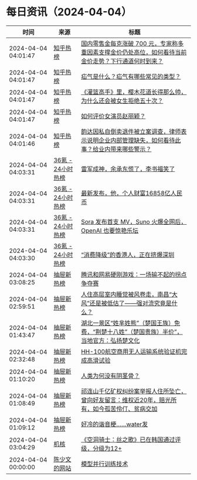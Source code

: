 ﻿# 每日资讯（2024-04-04）

|时间|来源|标题|
|---|---|---|
|2024-04-04 04:01:47|[知乎热榜](https://rss.mifaw.com/articles/5c8bb11a3c41f61efd36683e/5c919d543882afa09dff3fa3)|[国内零售金每克涨破 700 元，专家称多重因素支撑金价仍处高位，如何看待当前金价走势？下行通道何时到来？](https://www.zhihu.com/question/651548759)|
|2024-04-04 04:01:47|[知乎热榜](https://rss.mifaw.com/articles/5c8bb11a3c41f61efd36683e/5c919d543882afa09dff3fa3)|[疝气是什么？疝气有哪些常见的类型？](https://www.zhihu.com/question/651293277)|
|2024-04-04 04:01:47|[知乎热榜](https://rss.mifaw.com/articles/5c8bb11a3c41f61efd36683e/5c919d543882afa09dff3fa3)|[《灌篮高手》里，樱木花道长得那么帅，为什么还会被女生拒绝五十次？](https://www.zhihu.com/question/508265338)|
|2024-04-04 04:01:47|[知乎热榜](https://rss.mifaw.com/articles/5c8bb11a3c41f61efd36683e/5c919d543882afa09dff3fa3)|[如何评价女演员赵丽颖？](https://www.zhihu.com/question/626201860)|
|2024-04-04 04:01:46|[知乎热榜](https://rss.mifaw.com/articles/5c8bb11a3c41f61efd36683e/5c919d543882afa09dff3fa3)|[韵达因私自倒卖退件被立案调查，律师表示说明企业内部管理缺失，如何看待此事？给业内带来哪些警示？](https://www.zhihu.com/question/651491708)|
|2024-04-04 04:03:31|[36氪 - 24小时热榜](https://rss.mifaw.com/articles/5c8bb11a3c41f61efd36683e/5c91d2e23882afa09dff4901)|[雷军成神，余承东慌了，李书福笑了](https://36kr.com/p/2717575069530248)|
|2024-04-04 04:03:31|[36氪 - 24小时热榜](https://rss.mifaw.com/articles/5c8bb11a3c41f61efd36683e/5c91d2e23882afa09dff4901)|[最新发布，他，个人财富16858亿人民币](https://36kr.com/p/2717433076594560)|
|2024-04-04 04:03:31|[36氪 - 24小时热榜](https://rss.mifaw.com/articles/5c8bb11a3c41f61efd36683e/5c91d2e23882afa09dff4901)|[Sora 发布首支 MV，Suno 火爆全网后，OpenAI 也要惊艳乐坛](https://36kr.com/p/2717361263999109)|
|2024-04-04 04:03:30|[36氪 - 24小时热榜](https://rss.mifaw.com/articles/5c8bb11a3c41f61efd36683e/5c91d2e23882afa09dff4901)|[“消费降级”的香港人，正在挤爆深圳](https://36kr.com/p/2717229125285765)|
|2024-04-04 03:08:25|[抽屉新热榜](http://dig.chouti.com/feed.xml)|[腾讯和网易硬刚游戏：一场输不起的拐点争夺赛](https://dig.chouti.com/link/42017629)|
|2024-04-04 02:59:51|[抽屉新热榜](http://dig.chouti.com/feed.xml)|[人住高层室内睡觉被风卷走，南昌“大风”还是被低估了——强对流究竟是什么？](https://dig.chouti.com/link/42017326)|
|2024-04-04 01:43:47|[抽屉新热榜](http://dig.chouti.com/feed.xml)|[湖北一景区“姓芈姓熊”（楚国王族）免费，“荆楚十八姓”（楚国贵族）半价”，当地官方：弘扬楚文化](https://dig.chouti.com/link/42016936)|
|2024-04-04 02:32:48|[抽屉新热榜](http://dig.chouti.com/feed.xml)|[HH-100航空商用无人运输系统验证机完成高滑试验](https://dig.chouti.com/link/42017304)|
|2024-04-04 01:10:20|[抽屉新热榜](http://dig.chouti.com/feed.xml)|[人类为何没有阴茎骨？](https://dig.chouti.com/link/42016837)|
|2024-04-04 01:08:49|[抽屉新热榜](http://dig.chouti.com/feed.xml)|[祁连山千亿矿权纠纷案举报人住所坠亡，曾向好友留言：维权近20年，赔光所有，如今孤苦伶仃、贫病交加](https://dig.chouti.com/link/42016785)|
|2024-04-04 01:09:12|[抽屉新热榜](http://dig.chouti.com/feed.xml)|[好冷的谐音梗……water发](https://dig.chouti.com/link/42016826)|
|2024-04-04 03:04:29|[机核](https://www.gcores.com/rss)|[《空洞骑士：丝之歌》已在韩国通过评级，分级为12+](https://www.gcores.com/articles/179857)|
|2024-04-04 00:00:00|[陈少文的网站](https://www.chenshaowen.com/atom.xml)|[模型并行训练技术](https://www.chenshaowen.com/blog/model-parallel-training-techniques.html)|
